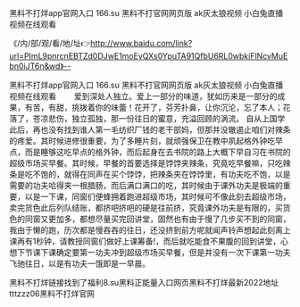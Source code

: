 黑料不打烊app官网入口
166.su 黑料不打官网网页版
ak灰太狼视频
小白兔直播视频在线观看


《/内/部/观/看/地/址👉http://www.baidu.com/link?url=PImL9pnrcnEBTZd0DJwE1moEyQXs0YpuTA91QfbU6RL0wbkiFlNcvMuEbn0iJT6n&wd》--

黑料不打烊app官网入口
166.su 黑料不打官网网页版
ak灰太狼视频
小白兔直播视频在线观看
　　爱到深处人独立。爱上一部分的味道，犹如历来是一部分的成果，有苦，有甜，挑拨着你的味蕾！花开了，芬芳扑鼻，让你沉沦，忘了本人；花落了，苍凉悲伤，独立孤独，那一份往日的蜜意，充溢回顾的涡流。
自从上国学此后，再也没有找到谁人第一毛纺织厂钱的老干部妈，但那并没辙遏止咱们对辣条的疼爱。其时候进修很重要，为了多睡片刻，就顽强保卫在教中夙起格外钟吃早点，而是睡够这吃早点的格外钟，而后起身在去书院的路上大概下早自习在书院的超级市场买早餐。其时候，早餐的首要选择是饽饽夹辣条，究竟吃早餐嘛，只吃辣条是吃不饱的，就得在同声在买个饽饽，把辣条夹在饽饽里，有功夫吃不饱，以是需要的功夫哈得夹一根腊肠，而后满口满口的吃，其时候由于课外功夫是极端的重要，以是一下课，同窗们便蜂拥着跑进超级市场，其时候可不像此刻去超级市场，卖完货色此后列队结账，都挤吧挤吧的硬是往前挤，究竟课外功夫是有限的，买货色的同窗又更加多，都想尽量买完回讲堂，固然也有由于慢了几步买不到的同窗，我由于懒的跑，历次都是慢吞吞的往日，还没挤到前方呢就闻声铃声想起此刻离上课再有1秒钟，请教授同窗们做好上课筹备!，而后就吃能食不果腹的回到讲堂，心想下节课下课确定要第一功夫冲到超级市场买早餐，但是并没有一次下课第一功夫飞驰往日，以是有功夫一饿即是一早晨。





黑料不打烊链接找到了福利8.su黑料正能量入口网页黑料不打烊最新2022地址tttzzz06黑料不打烊官网
